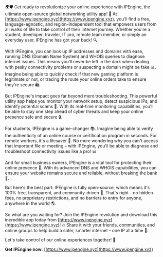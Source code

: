 🌍🛡️ Get ready to revolutionize your online experience with IPEngine, the ultimate open-source global networking utility app! 🚀 At [https://www.ipengine.xyz](https://www.ipengine.xyz), you'll find a free, language-agnostic, and region-independent tool that empowers users from all walks of life to take control of their internet journey. Whether you're a student, developer, traveler, IT pro, remote team member, or simply an everyday user, IPEngine has got your back! 🔍

With IPEngine, you can look up IP addresses and domains with ease, running DNS (Domain Name System) and WHOIS queries to diagnose internet issues. This means you'll never be left in the dark when dealing with pesky connectivity problems or suspecting a domain might be fake 📊. Imagine being able to quickly check if that new gaming platform is legitimate or not, or tracing the route your online orders take to ensure they're secure 🛍️.

But IPEngine's impact goes far beyond mere troubleshooting. This powerful utility app helps you monitor your network setup, detect suspicious IPs, and identify potential scams 💸. With its real-time monitoring capabilities, you'll be able to stay one step ahead of cyber threats and keep your online presence safe and secure 🔒.

For students, IPEngine is a game-changer 📚. Imagine being able to verify the authenticity of an online course or certification program in seconds. For remote workers, it's a lifesaver 💼. No more wondering why you can't access that important file or meeting – with IPEngine, you'll be able to diagnose and troubleshoot connectivity issues like a pro! 📊

And for small business owners, IPEngine is a vital tool for protecting their online presence 🏢. With its advanced DNS and WHOIS capabilities, you can ensure your website remains secure and reliable, without breaking the bank 💸.

But here's the best part: IPEngine is fully open-source, which means it's 100% free, transparent, and community-driven 👥. That's right – no hidden fees, no proprietary restrictions, and no barriers to entry for anyone, anywhere in the world 🌎.

So what are you waiting for? Join the IPEngine revolution and download this incredible app today from [https://www.ipengine.xyz](https://www.ipengine.xyz)! 🔥 Share it with your friends, communities, and online groups to help build a safer, smarter internet – one IP at a time 🌈.

Let's take control of our online experiences together! 💪

**Get IPEngine now:** [https://www.ipengine.xyz](https://www.ipengine.xyz)